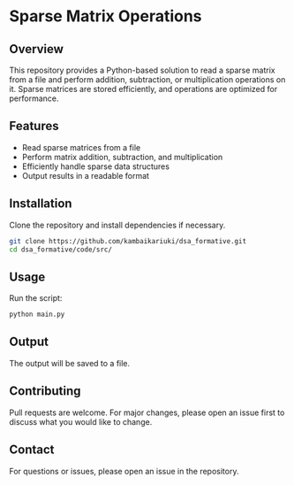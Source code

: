 # Sparse Matrix Operations

## Overview

This repository provides a Python-based solution to read a sparse matrix from a file and perform addition, subtraction, or multiplication operations on it. Sparse matrices are stored efficiently, and operations are optimized for performance.

## Features

- Read sparse matrices from a file
- Perform matrix addition, subtraction, and multiplication
- Efficiently handle sparse data structures
- Output results in a readable format

## Installation

Clone the repository and install dependencies if necessary.

```sh
git clone https://github.com/kambaikariuki/dsa_formative.git
cd dsa_formative/code/src/
```

## Usage

Run the script:

```sh
python main.py
```

## Output

The output will be saved to a file.

## Contributing

Pull requests are welcome. For major changes, please open an issue first to discuss what you would like to change.

## Contact

For questions or issues, please open an issue in the repository.

